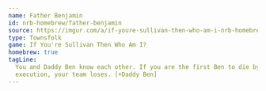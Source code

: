 ```yaml
---
name: Father Benjamin
id: nrb-homebrew/father-benjamin
source: https://imgur.com/a/if-youre-sullivan-then-who-am-i-nrb-homebrew-script-Cc4elqZ
type: Townsfolk
game: If You're Sullivan Then Who Am I?
homebrew: true
tagLine:
  You and Daddy Ben know each other. If you are the first Ben to die by
  execution, your team loses. [+Daddy Ben]
---
```

